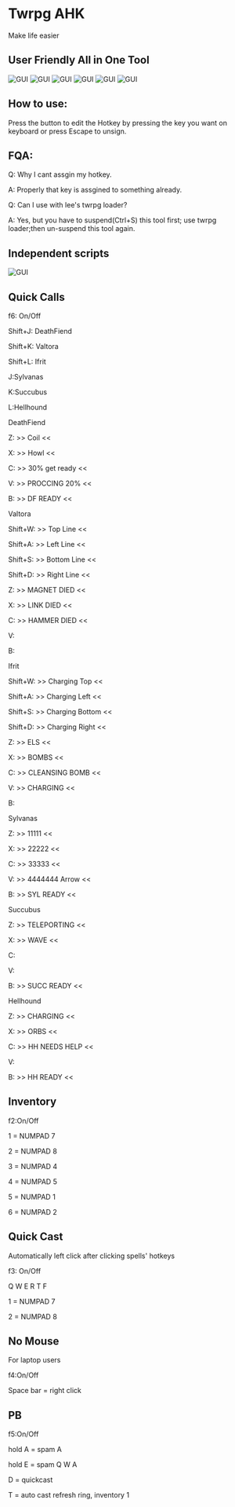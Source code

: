 # Twrpg AHK
Make life easier

## User Friendly All in One Tool
![GUI](https://github.com/Lch3181/Warcraft-lll_TWrpg_AHKs/blob/master/Readme_Images/ToggleGUI.png)
![GUI](https://github.com/Lch3181/Warcraft-lll_TWrpg_AHKs/blob/master/Readme_Images/InventoryGUI.png)
![GUI](https://github.com/Lch3181/Warcraft-lll_TWrpg_AHKs/blob/master/Readme_Images/QuickCastGUI.png)
![GUI](https://github.com/Lch3181/Warcraft-lll_TWrpg_AHKs/blob/master/Readme_Images/QuickCallGUI.png)
![GUI](https://github.com/Lch3181/Warcraft-lll_TWrpg_AHKs/blob/master/Readme_Images/NoMouseGUI.png)
![GUI](https://github.com/Lch3181/Warcraft-lll_TWrpg_AHKs/blob/master/Readme_Images/SettingGUI.png)

## How to use:
Press the button to edit the Hotkey by pressing the key you want on keyboard or press Escape to unsign.

## FQA: 
Q: Why I cant assgin my hotkey.

A: Properly that key is assgined to something already.

Q: Can I use with lee's twrpg loader?

A: Yes, but you have to suspend(Ctrl+S) this tool first; use twrpg loader;then un-suspend this tool again.

## Independent scripts
![GUI](https://github.com/Lch3181/Warcraft-lll_TWrpg_AHKs/blob/master/Readme_Images/GUI.png)

## Quick Calls
f6: On/Off

Shift+J: DeathFiend

Shift+K: Valtora

Shift+L: Ifrit

J:Sylvanas

K:Succubus

L:Hellhound

DeathFiend

Z: >> Coil <<

X: >> Howl <<

C: >> 30% get ready <<

V: >> PROCCING 20% <<

B: >> DF READY <<



Valtora

Shift+W: >> Top Line <<

Shift+A: >> Left Line <<

Shift+S: >> Bottom Line <<

Shift+D: >> Right Line <<

Z: >> MAGNET DIED <<

X: >> LINK DIED <<

C: >> HAMMER DIED <<

V: 

B:


Ifrit

Shift+W: >> Charging Top <<

Shift+A: >> Charging Left <<

Shift+S: >> Charging Bottom <<

Shift+D: >> Charging Right <<

Z: >> ELS <<

X: >> BOMBS <<

C: >> CLEANSING BOMB <<

V: >> CHARGING <<

B:


Sylvanas

Z: >> 11111 <<

X: >> 22222 <<

C: >> 33333 <<

V: >> 4444444 Arrow <<

B: >> SYL READY <<



Succubus

Z: >> TELEPORTING <<

X: >> WAVE <<

C: 

V: 

B: >> SUCC READY <<


Hellhound

Z: >> CHARGING <<

X: >> ORBS <<

C: >> HH NEEDS HELP <<

V:

B: >> HH READY <<

## Inventory
f2:On/Off

1 = NUMPAD 7

2 = NUMPAD 8

3 = NUMPAD 4

4 = NUMPAD 5

5 = NUMPAD 1

6 = NUMPAD 2

## Quick Cast
Automatically left click after clicking spells' hotkeys

f3: On/Off

Q W E R T F

1 = NUMPAD 7

2 = NUMPAD 8

## No Mouse
For laptop users

f4:On/Off

Space bar = right click

## PB

f5:On/Off

hold A = spam A

hold E = spam Q W A

D = quickcast

T = auto cast refresh ring, inventory 1
